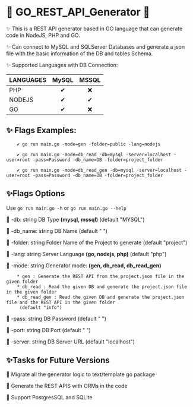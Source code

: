 # 👾 GO_REST_API_Generator 👾

✨ This is a REST API generator based in GO language that can generate code in NodeJS, PHP and GO.

✨ Can connect to MySQL and SQLServer Databases and generate a json file with the basic information of the DB and tables Schema.

✨ Supported Languages with DB Connection:

| LANGUAGES | MySQL   |  MSSQL  |
| --------- | :-----: | :-----: |
| PHP       |   ✔    |  ❌    |
| NODEJS    |   ✔    |  ✔    |
| GO        |   ✔    |  ❌    |
        
## ✨ Flags Examples:

        ✔ go run main.go -mode=gen -folder=public -lang=nodejs
        
        ✔ go run main.go -mode=db_read -db=mysql -server=localhost -user=root -pass=Password -db_name=DB -folder=project_folder   
        
        ✔ go run main.go -mode=db_read_gen -db=mysql -server=localhost -user=root -pass=Password -db_name=DB -folder=project_folder

## ✨Flags Options

Use ```go run main.go -h``` or ```go run main.go --help```

  🚩 -db: string DB Type **(mysql, mssql)** (default "MYSQL")
         
  🚩 -db_name: string DB Name (default " ")
         
  🚩 -folder: string Folder Name of the Project to generate (default "project")
         
  🚩 -lang: string
        Server Language **(go, nodejs, php)**
         (default "php")
         
  🚩 -mode: string Generator mode: **(gen, db_read, db_read_gen)**
  
        * gen : Generate the REST API from the project.json file in the given folder
        * db_read : Read the given DB and generate the project.json file in the given folder
        * db_read_gen : Read the given DB and generate the project.json file and the REST API in the given folder
         (default "info")
         
  🚩 -pass: string DB Password (default " ")
         
  🚩 -port: string DB Port (default " ")
         
  🚩 -server: string DB Server URL (default "localhost")
         
         
 ## ✨Tasks for Future Versions

📌 Migrate all the generator logic to text/template go package

📌 Generate the REST APIS with ORMs in the code

📌 Support PostgresSQL and SQLite

